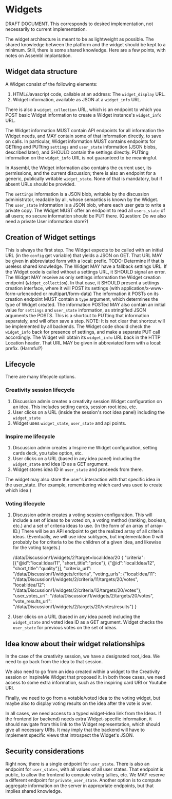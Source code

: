 # Widgets

DRAFT DOCUMENT.
This corresponds to desired implementation, not necessarily to current implementation.

The widget architecture is meant to be as lightweight as possible.
The shared knowledge between the platform and the widget should be kept to a minimum.
Still, there is some shared knowledge. Here are a few points, with notes on Assembl implantation.

## Widget data structure

A Widget consist of the following elements: 

1. HTML/Javascript code, callable at an address: The `widget_display` URL.
2. Widget information, available as JSON at a `widget_info` URL.

There is also a `widget_collection` URL, which is an endpoint to which you POST basic Widget information to create a Widget instance's `widget_info` URL.

The Widget information MUST contain API endpoints for all information the Widget needs, and MAY contain some of that information directly, to save on calls. In particular, Widget information MUST contains endpoints for GETting and PUTting `settings` and `user_state` information (JSON blobs, described later), and SHOULD contain the settings directly. PUTting information on the `widget_info` URL is not guaranteed to be meaningful.

In Assembl, the Widget information also contains the current user, its permissions, and the current discussion; there is also an endpoint for a generic, publically writable `widget_state`. None of that is mandatory, but if absent URLs should be provided.

The `settings` information is a JSON blob, writable by the discussion administrator, readable by all, whose semantics is known by the Widget.
The `user_state` information is a JSON blob, where each user gets to write a private copy. The Widget MUST offer an endpoint to read all `users_state` of all users; no secure information should be PUT there. (Question: Do we also need a private User information store?)

## Creation of Widget settings

This is always the first step.
The Widget expects to be called with an initial URL (in the `config` get variable) that yields a JSON on GET.
That URL MAY be given in abbreviated form with a local: prefix.
TODO: Determine if that is useless shared knowledge.
The Widget MAY have a fallback settings URL.
If the Widget code is called without a settings URL, it SHOULD signal an error.
The Widget MAY receive as only settings information the Widget creation endpoint (`widget_collection`).
In that case, it SHOULD present a settings creation interface, where it will POST its settings (with application/x-www-form-urlencoded or multipart/form-data)
The information it POSTs on its creation endpoint MUST contain a `type` argument, which determines the type of Widget created.
The information POSTed MAY also contain an initial value for `settings` and `user_state` information, as stringified JSON arguments the POSTS. This is a shortcut to PUTting that information separately, and will often save a step.
NOTE: It is not clear that shortcut will be implemented by all backends. The Widget code should check the `widget_info` back for presence of settings, and make a separate PUT call accordingly.
The Widget will obtain its `widget_info` URL back in the HTTP Location header.
That URL MAY be given in abbreviated form with a local: prefix. (Harmful?)

## Lifecycle

There are many lifecycle options. 

### Creativity session lifecycle

1. Discussion admin creates a creativity session Widget configuration on an idea.  This includes setting cards, session root idea, etc.
2. User clicks on a URL (inside the session's root idea panel) including the `widget_state`
3. Widget uses `widget_state`, `user_state` and api points.

### Inspire me lifecycle

1. Discussion admin creates a Inspire me Widget configuration, setting cards deck, you tube option, etc.
2. User clicks on a URL (based in any idea panel) including the `widget_state` and idea ID as a GET argument.
3. Widget stores idea ID in `user_state` and proceeds from there.

The widget may also store the user's interaction with that specific idea in the user_state. (For example, remembering which card was used to create which idea.)

### Voting lifecycle

1. Discussion admin creates a voting session configuration. This will include a set of ideas to be voted on, a voting method (ranking, boolean, etc.) and a set of criteria ideas to use. (In the form of an array of array-ID.) 
There will be an API endpoint to get the realized array of all criteria ideas.
(Eventually, we will use idea subtypes, but implementation 0 will probably be for criteria to be the children of a given idea, and likewise for the voting targets.) 

    /data/Discussion/1/widgets/2?target=local:Idea/20
    {
        "criteria": [{"@id":"local:Idea/11", "short_title":"price"}, {"@id":"local:Idea/12", "short_title":"quality"}],
        "criteria_url": "/data/Discussion/1/widgets/criteria",
        "voting_urls": {"local:Idea/11": "/data/Discussion/1/widgets/2/criteria/11/targets/20/votes",
                        "local:Idea/12": "/data/Discussion/1/widgets/2/criteria/12/targets/20/votes"},
        "user_votes_uri": "/data/Discussion/1/widgets/2/targets/20/votes",
        "vote_results_url": "/data/Discussion/1/widgets/2/targets/20/votes/results"}
    }

2. User clicks on a URL (based in any idea panel) including the `widget_state` and voted idea ID as a GET argument.
Widget checks the `user_state` for previous votes on the set of ideas.

## Idea know about their widget relationships

In the case of the creativity session, we have a designated root_idea. We need to go back from the idea to that session.

We also need to go from an idea created within a widget to the Creativity session or InspireMe Widget that proposed it.
In both those cases, we need access to some extra information, such as the inspiring card URI or Youtube URI.

Finally, we need to go from a votable/voted idea to the voting widget, but maybe also to display voting results on the idea after the vote is over.

In all cases, we need access to a typed widget-idea link from the Ideas.
If the frontend (or backend) needs extra Widget-specific information, it should navigate from this link to the Widget representation, which should give all necessary URIs. It may imply that the backend will have to implement specific views that introspect the Widget's JSON.

## Security considerations

Right now, there is a single endpoint for `user_state`. There is also an endpoint for `user_states`, with all values of all user states.
That endpoint is public, to allow the frontend to compute voting tallies, etc.
We MAY reserve a different endpoint for `private_user_state`.
Another option is to compute aggregate information on the server in appropriate endpoints, but that implies shared knowledge.
